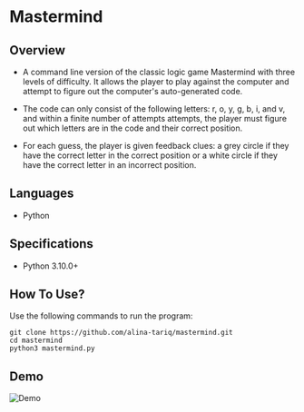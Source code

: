 # Mastermind

## Overview 

- A command line version of the classic logic game Mastermind with three levels of difficulty. It allows the player to play against the computer and attempt to figure out the computer's auto-generated code.

- The code can only consist of the following letters: r, o, y, g, b, i, and v, and within a finite number of attempts
attempts, the player must figure out which letters are in the code and their correct position.

- For each guess, the player is given feedback clues: a grey circle if they have the correct letter in
the correct position or a white circle if they have the correct letter in an incorrect position.

## Languages
* Python

## Specifications
- Python 3.10.0+

## How To Use?
Use the following commands to run the program:
```
git clone https://github.com/alina-tariq/mastermind.git
cd mastermind
python3 mastermind.py
```

## Demo
![Demo](./demo.gif)
